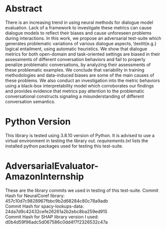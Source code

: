 # Abstract

There is an increasing trend in using neural methods for dialogue model evaluation. Lack of a framework to investigate these metrics can cause dialogue models to reflect their biases and cause unforeseen problems during interactions. In this work, we propose an adversarial test-suite which generates problematic variations of various dialogue aspects, \textit{e.g.} logical entailment, using automatic heuristics. We show that dialogue metrics for both open-domain and task-oriented settings are biased in their assessments of different conversation behaviors and fail to properly penalize problematic conversations, by analyzing their assessments of these problematic examples. We conclude that variability in training methodologies and data-induced biases are some of the main causes of these problems. We also conduct an investigation into the metric behaviors using a black-box interpretability model which corroborates our findings and provides evidence that metrics pay attention to the problematic conversational constructs signaling a misunderstanding of different conversation semantics.

# Python Version

This library is tested using 3.8.10 version of Python.
It is advised to use a virtual environment in testing the library out. _requirements.txt_ lists the installed python packages used for testing this test-suite.

# AdversarialEvaluator-AmazonInternship

These are the library commits we used in testing of this test-suite.
Commit Hash for NeuralCoref library: 457c10d7c9828967fbbc9b2d68284c80c78a9adb  
Commit Hash for spacy-lookups-data: 24da7d9c42432cefe26261a2b2ebc8ba259ed915  
Commit Hash for SHAP library version I used: d0b4d59f96adc5d067586c0dd4f7f2326532c47a  
